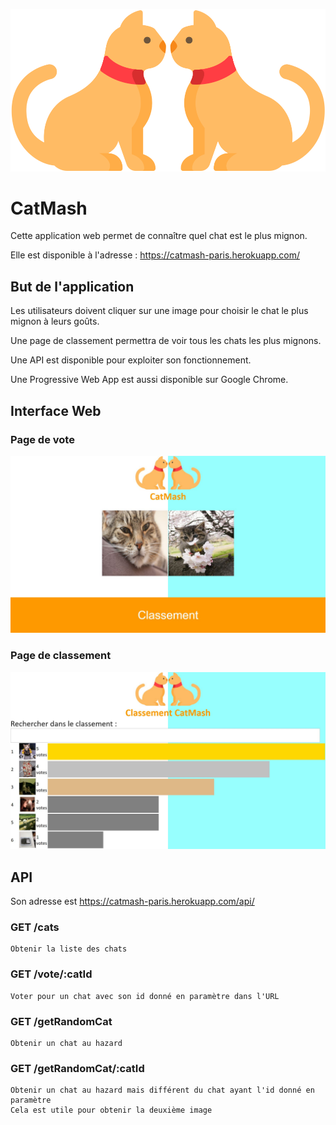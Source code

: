 ![](Mockup/assets/logo.png)

# CatMash

Cette application web permet de connaître quel chat est le plus mignon.

Elle est disponible à l'adresse : https://catmash-paris.herokuapp.com/

## But de l'application

Les utilisateurs doivent cliquer sur une image pour choisir le chat le plus mignon à leurs goûts.

Une page de classement permettra de voir tous les chats les plus mignons.

Une API est disponible pour exploiter son fonctionnement.

Une Progressive Web App est aussi disponible sur Google Chrome.

## Interface Web

### Page de vote

![](Mockup/assets/Page_de_vote.jpg)

### Page de classement

![](Mockup/assets/Page_de_classement.jpg)

## API

Son adresse est https://catmash-paris.herokuapp.com/api/

### GET /cats
	Obtenir la liste des chats

### GET /vote/:catId
	Voter pour un chat avec son id donné en paramètre dans l'URL

### GET /getRandomCat
	Obtenir un chat au hazard

### GET /getRandomCat/:catId
	Obtenir un chat au hazard mais différent du chat ayant l'id donné en paramètre
	Cela est utile pour obtenir la deuxième image